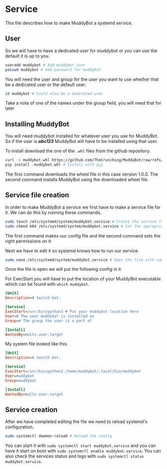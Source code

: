 # Service

This file describes how to make MuddyBot a systemd service.

## User

So we will have to have a dedicated user for muddybot or you can use the default it is up to you.

```bash
useradd muddybot # Add muddybot user
passwd muddybot # Add password for muddybot
```

You will need the user and group for the user you want to use whether that be a dedicated user or the default user.

```bash
id muddybot # Could also be a dedicated user
```

Take a note of one of the names under the group field, you will need that for later

## Installing MuddyBot

You will need muddybot installed for whatever user you use for MuddyBot. So if the user is ***abc123*** MuddyBut will have to be installed using that user.

To install download the one of the `.whl` files from the github repository.

```bash
curl -o muddybot.whl https://github.com/TheCrunching/MuddyBot/raw/refs/tags/v1.0.0/dist/muddybot-1.0.0-py3-none-any.whl # Download the whl file
pip install .muddybot.whl # Install with pip
```

The first command downloads the wheel file in this case version 1.0.0. The second command installs MuddyBot using the downloaded wheel file.

## Service file creation

In order to make MuddyBot a service we first have to make a service file for it. We can do this by running these commands.

```bash
sudo touch /etc/systemd/system/muddybot.service # Create the service file
sudo chmod 664 /etc/systemd/system/muddybot.service # Set the appropriate permissions
```

The first command makes our config file and the second command sets the right permissions on it.

Next we have to edit it so systemd knows how to run our service.

```bash
sudo nano /etc/systemd/system/muddybot.service # Open the file with nano
```

Once the file is open we will put the following config in it.

For ExecStart you will have to put the location of your MuddyBot executable which can be found with `which muddybot`.

```ini
[Unit]
Description=A twitch bot.

[Service]
ExecStart=/usr/bin/python3 # Put your muddybot location here
User=# The user muddybot is installed as
Group=# The group the user is a part of

[Install]
WantedBy=multi-user.target
```

My system file looked like this.

```ini
[Unit]
Description=A twitch bot.

[Service]
ExecStart=/usr/bin/python3 /home/muddybot/.local/bin/muddybot
User=muddybot
Group=muddybot

[Install]
WantedBy=multi-user.target
```

## Service creation

After we have completed editing the file we need to reload systemd's configuration.

```bash
sudo systemctl daemon-reload # Reload the config
```

You can start it with `sudo systemctl start muddybot.service` and you can have it start on boot with `sudo systemctl enable muddybot.service`. You can also check the services status and logs with `sudo systemctl status muddybot.service`.
